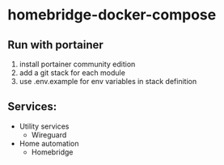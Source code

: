 # homebridge-docker-compose

## Run with portainer
1. install portainer community edition
2. add a git stack for each module
3. use .env.example for env variables in stack definition

## Services:
- Utility services
  - Wireguard
- Home automation
  - Homebridge